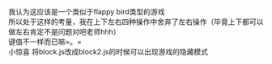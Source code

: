 我认为这应该是一个类似于flappy bird类型的游戏<br>
所以处于这样的考量，我在上下左右四种操作中舍弃了左右操作（毕竟上下都可以做左右肯定不是问题对吧老师hhh）<br>
键值不一样而已嘛=。=<br>
小惊喜 将block.js改成block2.js的时候可以出现游戏的隐藏模式<br>
